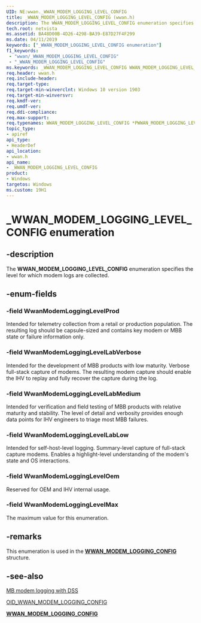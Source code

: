 ```yaml
---
UID: NE:wwan._WWAN_MODEM_LOGGING_LEVEL_CONFIG
title: _WWAN_MODEM_LOGGING_LEVEL_CONFIG (wwan.h)
description: The WWAN_MODEM_LOGGING_LEVEL_CONFIG enumeration specifies the level for which modem logs are collected.
tech.root: netvista
ms.assetid: BA48D00B-4D26-4298-BA39-E87D27F4F299
ms.date: 04/11/2019
keywords: ["_WWAN_MODEM_LOGGING_LEVEL_CONFIG enumeration"]
f1_keywords:
 - "wwan/_WWAN_MODEM_LOGGING_LEVEL_CONFIG"
 - "_WWAN_MODEM_LOGGING_LEVEL_CONFIG"
ms.keywords: _WWAN_MODEM_LOGGING_LEVEL_CONFIG WWAN_MODEM_LOGGING_LEVEL_CONFIG *PWWAN_MODEM_LOGGING_LEVEL_CONFIG 
req.header: wwan.h
req.include-header:
req.target-type:
req.target-min-winverclnt: Windows 10 version 1903
req.target-min-winversvr:
req.kmdf-ver:
req.umdf-ver:
req.ddi-compliance:
req.max-support:
req.typenames: WWAN_MODEM_LOGGING_LEVEL_CONFIG *PWWAN_MODEM_LOGGING_LEVEL_CONFIG
topic_type: 
- apiref
api_type: 
- HeaderDef
api_location: 
- wwan.h
api_name: 
- _WWAN_MODEM_LOGGING_LEVEL_CONFIG
product:
- Windows
targetos: Windows
ms.custom: 19H1
---
```


# _WWAN_MODEM_LOGGING_LEVEL_CONFIG enumeration

## -description

The **WWAN_MODEM_LOGGING_LEVEL_CONFIG** enumeration specifies the level for which modem logs are collected.

## -enum-fields

### -field WwanModemLoggingLevelProd

Intended for telemetry collection from a retail or production population. The resulting log should be capsule-sized and contains key modem or MBB state or failure information only.

### -field WwanModemLoggingLevelLabVerbose

Intended for the development of MBB products with low maturity. Verbose full-stack capture of modems. The resulting modem capture should enable the IHV to replay and fully recover the capture during the log.

### -field WwanModemLoggingLevelLabMedium

Intended for verification and field testing of MBB products with relative maturity and stability. The level of detail and verbosity provides enough data points for IHV engineers to triage most MBB failures.

### -field WwanModemLoggingLevelLabLow

Intended for self-host-level logging. Summary-level capture of full-stack capture modems. Enables a highlight-level understanding of the modem's state and OS interactions.

### -field WwanModemLoggingLevelOem

Reserved for OEM and IHV internal usage.

### -field WwanModemLoggingLevelMax

The maximum value for this enumeration.

## -remarks

This enumeration is used in the [**WWAN_MODEM_LOGGING_CONFIG**](../wwan/ns-wwan-_wwan_modem_logging_config.md) structure.

## -see-also

[MB modem logging with DSS](https://docs.microsoft.com/windows-hardware/drivers/network/mb-modem-logging-with-dss)

[OID_WWAN_MODEM_LOGGING_CONFIG](https://docs.microsoft.com/windows-hardware/drivers/network/oid-wwan-modem-logging-config)

[**WWAN_MODEM_LOGGING_CONFIG**](../wwan/ns-wwan-_wwan_modem_logging_config.md)
